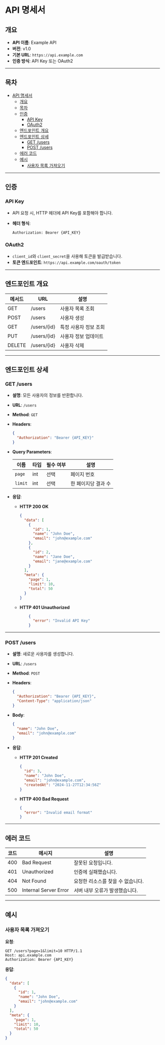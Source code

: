 
# API 명세서

## 개요

- **API 이름**: Example API
- **버전**: v1.0
- **기본 URL**: `https://api.example.com`
- **인증 방식**: API Key 또는 OAuth2

---

## 목차

- [API 명세서](#api-명세서)
    - [개요](#개요)
    - [목차](#목차)
    - [인증](#인증)
        - [API Key](#api-key)
        - [OAuth2](#oauth2)
    - [엔드포인트 개요](#엔드포인트-개요)
    - [엔드포인트 상세](#엔드포인트-상세)
        - [GET /users](#get-users)
        - [POST /users](#post-users)
    - [에러 코드](#에러-코드)
    - [예시](#예시)
        - [사용자 목록 가져오기](#사용자-목록-가져오기)

---

## 인증

### API Key

- API 요청 시, HTTP 헤더에 API Key를 포함해야 합니다.
- **헤더 형식**:

  ```text
  Authorization: Bearer {API_KEY}
  ```

### OAuth2

- `client_id`와 `client_secret`을 사용해 토큰을 발급받습니다.
- **토큰 엔드포인트**: `https://api.example.com/oauth/token`

---

## 엔드포인트 개요

| 메서드 | URL         | 설명                   |
|--------|-------------|------------------------|
| GET    | /users      | 사용자 목록 조회        |
| POST   | /users      | 사용자 생성            |
| GET    | /users/{id} | 특정 사용자 정보 조회   |
| PUT    | /users/{id} | 사용자 정보 업데이트    |
| DELETE | /users/{id} | 사용자 삭제            |

---

## 엔드포인트 상세

### GET /users

- **설명**: 모든 사용자의 정보를 반환합니다.
- **URL**: `/users`
- **Method**: `GET`
- **Headers**:

  ```json
  {
    "Authorization": "Bearer {API_KEY}"
  }
  ```

- **Query Parameters**:

  | 이름       | 타입   | 필수 여부 | 설명               |
    |------------|--------|-----------|--------------------|
  | `page`     | int    | 선택      | 페이지 번호         |
  | `limit`    | int    | 선택      | 한 페이지당 결과 수 |

- **응답**:
    - **HTTP 200 OK**

      ```json
      {
        "data": [
          {
            "id": 1,
            "name": "John Doe",
            "email": "john@example.com"
          },
          {
            "id": 2,
            "name": "Jane Doe",
            "email": "jane@example.com"
          }
        ],
        "meta": {
          "page": 1,
          "limit": 10,
          "total": 50
        }
      }
      ```

    - **HTTP 401 Unauthorized**

      ```json
          {
            "error": "Invalid API Key"
          }
      ```

---

### POST /users

- **설명**: 새로운 사용자를 생성합니다.
- **URL**: `/users`
- **Method**: `POST`
- **Headers**:

  ```json
  {
    "Authorization": "Bearer {API_KEY}",
    "Content-Type": "application/json"
  }
  ```

- **Body**:

  ```json
  {
    "name": "John Doe",
    "email": "john@example.com"
  }
  ```

- **응답**:
    - **HTTP 201 Created**

      ```json
      {
        "id": 3,
        "name": "John Doe",
        "email": "john@example.com",
        "createdAt": "2024-11-27T12:34:56Z"
      }
      ```

    - **HTTP 400 Bad Request**

      ```json
      {
        "error": "Invalid email format"
      }
      ```

---

## 에러 코드

| 코드 | 메시지                    | 설명                            |
|------|---------------------------|---------------------------------|
| 400  | Bad Request               | 잘못된 요청입니다.              |
| 401  | Unauthorized              | 인증에 실패했습니다.            |
| 404  | Not Found                 | 요청한 리소스를 찾을 수 없습니다. |
| 500  | Internal Server Error     | 서버 내부 오류가 발생했습니다.  |

---

## 예시

### 사용자 목록 가져오기

**요청**:

```text
GET /users?page=1&limit=10 HTTP/1.1
Host: api.example.com
Authorization: Bearer {API_KEY}
```

**응답**:

```json
{
  "data": [
    {
      "id": 1,
      "name": "John Doe",
      "email": "john@example.com"
    }
  ],
  "meta": {
    "page": 1,
    "limit": 10,
    "total": 50
  }
}
```